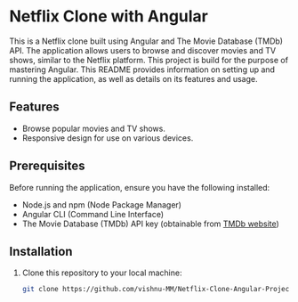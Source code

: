 # Netflix Clone with Angular

This is a Netflix clone built using Angular and The Movie Database (TMDb) API. The application allows users to browse and discover movies and TV shows, similar to the Netflix platform. This project is build for the purpose of mastering Angular. This README provides information on setting up and running the application, as well as details on its features and usage.

## Features

- Browse popular movies and TV shows.
- Responsive design for use on various devices.

## Prerequisites

Before running the application, ensure you have the following installed:

- Node.js and npm (Node Package Manager)
- Angular CLI (Command Line Interface)
- The Movie Database (TMDb) API key (obtainable from [TMDb website](https://www.themoviedb.org/documentation/api))

## Installation

1. Clone this repository to your local machine:

   ```bash
   git clone https://github.com/vishnu-MM/Netflix-Clone-Angular-Project.git
